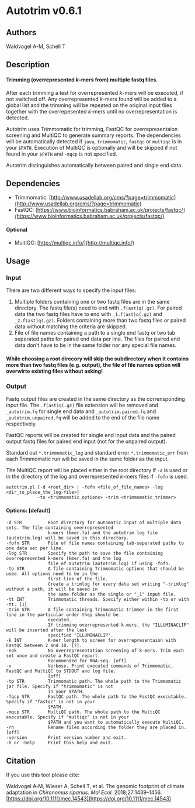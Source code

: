 # Autotrim v0.6.1

## Authors
Waldvogel A-M, Schell T

## Description
#### Trimming (overrepresented *k*-mers from) multiple fastq files.

After each trimming a test for overrepresented *k*-mers will be executed, if not switched off. Any overrepresented *k*-mers found will be added to a global list and the trimming will be repeated on the original input files together with the overrepesented *k*-mers until no overrepresentation is detected.

Autotrim uses Trimmomatic for trimming, FastQC for overrepresentaion screening and MultiQC to generate summary reports.
The dependencies will be automatically detected if `java`, `trimmomatic`, `fastqc` or `multiqc` is in your `$PATH`. Execution of MultiQC is optionally and will be skipped if not found in your `$PATH` and `-mqcp` is not specified.

Autotrim distinguishes automatically between paired and single end data.

## Dependencies

- Trimmomatic: [http://www.usadellab.org/cms/?page=trimmomatic](http://www.usadellab.org/cms/?page=trimmomatic)
- FastQC: [https://www.bioinformatics.babraham.ac.uk/projects/fastqc/](https://www.bioinformatics.babraham.ac.uk/projects/fastqc/)

#### Optional
- MultiQC: [http://multiqc.info/](http://multiqc.info/)

## Usage
### Input
There are two different ways to specify the input files:

1. Multiple folders containing one or two fastq files are in the same directory. The fastq file(s) need to end with `.f(ast)q(.gz)`. For paired data the two fastq files have to end with `_1.f(ast)q(.gz)` and `_2.f(ast)q(.gz)`. Folders containing more than two fastq files or paired data without matching the criteria are skipped.
2. File of file names containing a path to a single end fastq or two tab seperated paths for paired end data per line. The files for paired end data don't have to be in the same folder nor any special file names.

#### While choosing a root direcory will skip the subdirectory when it contains more than two fastq files (e.g. output), the file of file names option will overwirte existing files without asking!

### Output
Fastq output files are created in the same directory as the corrensponding input file.
The `.f(ast)q(.gz)` file extension will be removed and `_autotrim.fq` for single end data and `_autotrim.paired.fq` and `_autotrim.unpaired.fq` will be added to the end of the file name respectively.

FastQC reports will be created for single end input data and the paired output fastq files for paired end input (not for the unpaired output).

Standard out `*.trimmomatic_log` and standard error `*.trimmomatic_err` from each Trimmomatic run will be saved in the same folder as the input.

The MultiQC report will be placed either in the root directory if `-d` is used or in the directory of the log and overrepresented *k*-mers files if `-fofn` is used.

```
autotrim.pl [-d <root_dir> | -fofn <file_of_file_names> -log <dir_to_place_the_log-file>]
            -to <trimmomatic_options> -trim <trimmomatic_trimmer>
```

#### Options: [default]

```
-d STR          Root directory for automatic input of multiple data sets. The file containing overrepresented
                k-mers (kmer.fa) and the autotrim log file (autotrim.log) will be saved in this directory.
-fofn STR       File of file names containing tab-seperated paths to one data set per line.
-log STR        Specify the path to save the file containing overrepresented k-mers (kmer.fa) and the log
                file of autotrim (autotrim.log) if using -fofn.
-to STR         A file containing Trimmomatic options that should be used. All options need to be in the
                first line of the file.
                Create a trimlog for every data set writing "-trimlog" without a path, it will be saved in
                the same folder as the single or "_1" input file.
-tt INT         Trimmomatic threads. Specify either within -to or with -tt. [1]
-trim STR       A file containing Trimmomatic trimmer in the first line in the particular order they should be
                executed.
                If trimming overrepresented k-mers, the "ILLUMINACLIP" will be inserted after the last
                specified "ILLUMINACLIP".
-k INT          K-mer length to screen for overrepresentaion with FastQC between 2 and 10. [7].
-nok            No overrepresentation screening of k-mers. Trim each set once and create a FastQC report.
                Recommended for RNA-seq. [off]
-v              Verbose. Print executed commands of Trimmomatic, FastQC and MultiQC to STDOUT and log file.
                [off]
-tp STR         Trimmomatic path. The whole path to the Trimmomatic jar file. Specify if "trimmomatic" is not
                in your $PATH.
-fqcp STR       FastQC path. The whole path to the FastQC executable. Specify if "fastqc" is not in your
                $PATH.
-mqcp STR       MultiQC path. The whole path to the MultiQC executable. Specify if "multiqc" is not in your
                $PATH and you want to automatically execute MultiQC.
-rn             Rename files according the folder they are placed in. [off]
-version        Print version number and exit.
-h or -help     Print this help and exit.
```

## Citation
If you use this tool please cite:

Waldvogel A‐M, Wieser A, Schell T, et al. The genomic footprint of climate adaptation in *Chironomus riparius*. *Mol Ecol.* 2018;27:1439–1456. [https://doi.org/10.1111/mec.14543](https://doi.org/10.1111/mec.14543)
